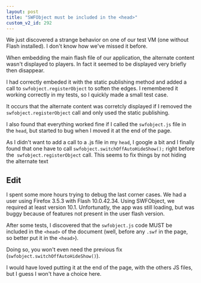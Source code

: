 ```yaml
---
layout: post
title: "SWFObject must be included in the <head>"
custom_v2_id: 292
---
```


We just discovered a strange behavior on one of our test VM (one without Flash
installed). I don't know how we've missed it before.

When embedding the main flash file of our application, the alternate content
wasn't displayed to players. In fact it seemed to be displayed very briefly
then disappear.

I had correctly embeded it with the static publishing method and added a call
to `swfobject.registerObject` to soften the edges. I remembered it working
correctly in my tests, so I quickly made a small test case.

It occurs that the alternate content was corretcly displayed if I removed the
`swfobject.registerObject` call and only used the static publishing.

I also found that everything worked fine if I called the `swfobject.js` file
in the `head`, but started to bug when I moved it at the end of the page.

As I didn't want to add a call to a .js file in my `head`, I google a bit and
I finally found that one have to call `swfobject.switchOffAutoHideShow();`
right before the` swfobject.registerObject` call. This seems to fix things by
not hiding the alternate text

## Edit

I spent some more hours trying to debug the last corner cases. We had a user
using Firefox 3.5.3 with Flash 10.0.42.34. Using SWFObject, we required at
least version 10.1. Unfortunatly, the app was still loading, but was buggy
because of features not present in the user flash version.

After some tests, I discovered that the `swfobject.js` code MUST be included
in the `<head>` of the document (well, before any `.swf` in the page, so
better put it in the `<head>`).

Doing so, you won't even need the previous fix
(`swfobject.switchOffAutoHideShow()`).

I would have loved putting it at the end of the page, with the others JS
files, but I guess I won't have a choice here.